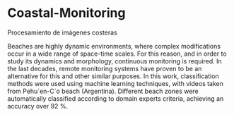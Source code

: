 # Coastal-Monitoring
Procesamiento de imágenes costeras 

Beaches are highly dynamic environments, where complex modifications occur in a wide range of space-time scales. For this reason, and in order to study its dynamics and morphology, continuous monitoring is required. In the last decades, remote monitoring systems have proven to be an alternative for this and other similar purposes. In this work, classification methods were used using machine learning techniques, with videos taken from Pehu´en-C´o beach (Argentina). Different beach zones were automatically classified according to domain experts criteria, achieving an accuracy over 92 %.
